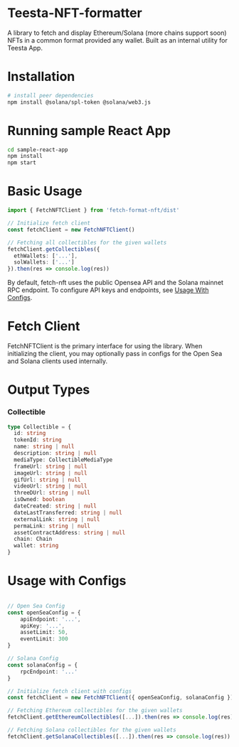 # Teesta-NFT-formatter

<p align="center">
  <p align="left">
    A library to fetch and display Ethereum/Solana (more chains support soon) NFTs in a common format provided any wallet.
    Built as an internal utility for Teesta App.
  </p>
</p>

# Installation

```bash
# install peer dependencies
npm install @solana/spl-token @solana/web3.js
```

# Running sample React App

```bash
cd sample-react-app
npm install
npm start
```

# Basic Usage
```ts
import { FetchNFTClient } from 'fetch-format-nft/dist'

// Initialize fetch client
const fetchClient = new FetchNFTClient()

// Fetching all collectibles for the given wallets
fetchClient.getCollectibles({
  ethWallets: ['...'],
  solWallets: ['...']
}).then(res => console.log(res))
```

By default, fetch-nft uses the public Opensea API and the Solana mainnet RPC endpoint. To configure API keys and endpoints, see [Usage With Configs](#usage-with-configs).

# Fetch Client
FetchNFTClient is the primary interface for using the library. When initializing the client, you may optionally pass in configs for the Open Sea and Solana clients used internally.

# Output Types
### Collectible
```ts
type Collectible = {
  id: string
  tokenId: string
  name: string | null
  description: string | null
  mediaType: CollectibleMediaType
  frameUrl: string | null
  imageUrl: string | null
  gifUrl: string | null
  videoUrl: string | null
  threeDUrl: string | null
  isOwned: boolean
  dateCreated: string | null
  dateLastTransferred: string | null
  externalLink: string | null
  permaLink: string | null
  assetContractAddress: string | null
  chain: Chain
  wallet: string
}
```

# Usage with Configs
```ts

// Open Sea Config
const openSeaConfig = {
    apiEndpoint: '...',
    apiKey: '...',
    assetLimit: 50,
    eventLimit: 300
}

// Solana Config
const solanaConfig = {
    rpcEndpoint: '...'
}

// Initialize fetch client with configs
const fetchClient = new FetchNFTClient({ openSeaConfig, solanaConfig })

// Fetching Ethereum collectibles for the given wallets
fetchClient.getEthereumCollectibles([...]).then(res => console.log(res))

// Fetching Solana collectibles for the given wallets
fetchClient.getSolanaCollectibles([...]).then(res => console.log(res))
```
